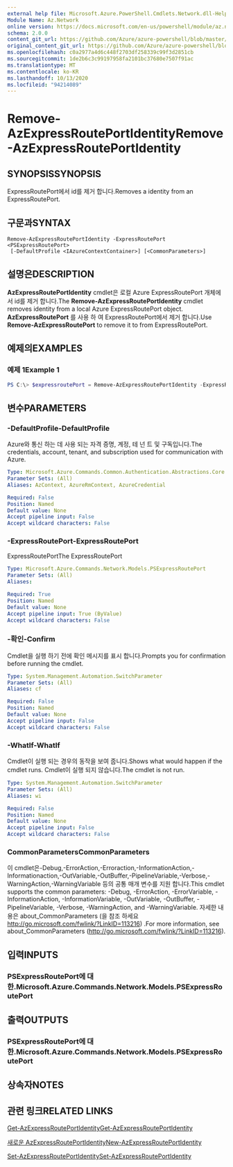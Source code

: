 ```yaml
---
external help file: Microsoft.Azure.PowerShell.Cmdlets.Network.dll-Help.xml
Module Name: Az.Network
online version: https://docs.microsoft.com/en-us/powershell/module/az.network/remove-azexpressrouteportidentity
schema: 2.0.0
content_git_url: https://github.com/Azure/azure-powershell/blob/master/src/Network/Network/help/Remove-AzExpressRoutePortIdentity.md
original_content_git_url: https://github.com/Azure/azure-powershell/blob/master/src/Network/Network/help/Remove-AzExpressRoutePortIdentity.md
ms.openlocfilehash: c0a2977a4d6c448f2703df258339c99f3d2851cb
ms.sourcegitcommit: 1de2b6c3c99197958fa2101bc37680e7507f91ac
ms.translationtype: MT
ms.contentlocale: ko-KR
ms.lasthandoff: 10/13/2020
ms.locfileid: "94214089"
---
```

# <span data-ttu-id="c96f8-101">Remove-AzExpressRoutePortIdentity</span><span class="sxs-lookup"><span data-stu-id="c96f8-101">Remove-AzExpressRoutePortIdentity</span></span>

## <span data-ttu-id="c96f8-102">SYNOPSIS</span><span class="sxs-lookup"><span data-stu-id="c96f8-102">SYNOPSIS</span></span>
<span data-ttu-id="c96f8-103">ExpressRoutePort에서 id를 제거 합니다.</span><span class="sxs-lookup"><span data-stu-id="c96f8-103">Removes a identity from an ExpressRoutePort.</span></span>

## <span data-ttu-id="c96f8-104">구문과</span><span class="sxs-lookup"><span data-stu-id="c96f8-104">SYNTAX</span></span>

```
Remove-AzExpressRoutePortIdentity -ExpressRoutePort <PSExpressRoutePort>
 [-DefaultProfile <IAzureContextContainer>] [<CommonParameters>]
```

## <span data-ttu-id="c96f8-105">설명은</span><span class="sxs-lookup"><span data-stu-id="c96f8-105">DESCRIPTION</span></span>
<span data-ttu-id="c96f8-106">**AzExpressRoutePortIdentity** cmdlet은 로컬 Azure ExpressRoutePort 개체에서 id를 제거 합니다.</span><span class="sxs-lookup"><span data-stu-id="c96f8-106">The **Remove-AzExpressRoutePortIdentity** cmdlet removes identity from a local Azure ExpressRoutePort object.</span></span> <span data-ttu-id="c96f8-107">**AzExpressRoutePort** 를 사용 하 여 ExpressRoutePort에서 제거 합니다.</span><span class="sxs-lookup"><span data-stu-id="c96f8-107">Use **Remove-AzExpressRoutePort** to remove it to from ExpressRoutePort.</span></span>

## <span data-ttu-id="c96f8-108">예제의</span><span class="sxs-lookup"><span data-stu-id="c96f8-108">EXAMPLES</span></span>

### <span data-ttu-id="c96f8-109">예제 1</span><span class="sxs-lookup"><span data-stu-id="c96f8-109">Example 1</span></span>
```powershell
PS C:\> $expressroutePort = Remove-AzExpressRoutePortIdentity -ExpressRoutePort $expressroutePort
```

## <span data-ttu-id="c96f8-110">변수</span><span class="sxs-lookup"><span data-stu-id="c96f8-110">PARAMETERS</span></span>

### <span data-ttu-id="c96f8-111">-DefaultProfile</span><span class="sxs-lookup"><span data-stu-id="c96f8-111">-DefaultProfile</span></span>
<span data-ttu-id="c96f8-112">Azure와 통신 하는 데 사용 되는 자격 증명, 계정, 테 넌 트 및 구독입니다.</span><span class="sxs-lookup"><span data-stu-id="c96f8-112">The credentials, account, tenant, and subscription used for communication with Azure.</span></span>

```yaml
Type: Microsoft.Azure.Commands.Common.Authentication.Abstractions.Core.IAzureContextContainer
Parameter Sets: (All)
Aliases: AzContext, AzureRmContext, AzureCredential

Required: False
Position: Named
Default value: None
Accept pipeline input: False
Accept wildcard characters: False
```

### <span data-ttu-id="c96f8-113">-ExpressRoutePort</span><span class="sxs-lookup"><span data-stu-id="c96f8-113">-ExpressRoutePort</span></span>
<span data-ttu-id="c96f8-114">ExpressRoutePort</span><span class="sxs-lookup"><span data-stu-id="c96f8-114">The ExpressRoutePort</span></span>

```yaml
Type: Microsoft.Azure.Commands.Network.Models.PSExpressRoutePort
Parameter Sets: (All)
Aliases:

Required: True
Position: Named
Default value: None
Accept pipeline input: True (ByValue)
Accept wildcard characters: False
```

### <span data-ttu-id="c96f8-115">-확인</span><span class="sxs-lookup"><span data-stu-id="c96f8-115">-Confirm</span></span>
<span data-ttu-id="c96f8-116">Cmdlet을 실행 하기 전에 확인 메시지를 표시 합니다.</span><span class="sxs-lookup"><span data-stu-id="c96f8-116">Prompts you for confirmation before running the cmdlet.</span></span>

```yaml
Type: System.Management.Automation.SwitchParameter
Parameter Sets: (All)
Aliases: cf

Required: False
Position: Named
Default value: None
Accept pipeline input: False
Accept wildcard characters: False
```

### <span data-ttu-id="c96f8-117">-WhatIf</span><span class="sxs-lookup"><span data-stu-id="c96f8-117">-WhatIf</span></span>
<span data-ttu-id="c96f8-118">Cmdlet이 실행 되는 경우의 동작을 보여 줍니다.</span><span class="sxs-lookup"><span data-stu-id="c96f8-118">Shows what would happen if the cmdlet runs.</span></span>
<span data-ttu-id="c96f8-119">Cmdlet이 실행 되지 않습니다.</span><span class="sxs-lookup"><span data-stu-id="c96f8-119">The cmdlet is not run.</span></span>

```yaml
Type: System.Management.Automation.SwitchParameter
Parameter Sets: (All)
Aliases: wi

Required: False
Position: Named
Default value: None
Accept pipeline input: False
Accept wildcard characters: False
```

### <span data-ttu-id="c96f8-120">CommonParameters</span><span class="sxs-lookup"><span data-stu-id="c96f8-120">CommonParameters</span></span>
<span data-ttu-id="c96f8-121">이 cmdlet은-Debug,-ErrorAction,-Erroraction,-InformationAction,-Informationaction,-OutVariable,-OutBuffer,-PipelineVariable,-Verbose,-WarningAction,-WarningVariable 등의 공통 매개 변수를 지원 합니다.</span><span class="sxs-lookup"><span data-stu-id="c96f8-121">This cmdlet supports the common parameters: -Debug, -ErrorAction, -ErrorVariable, -InformationAction, -InformationVariable, -OutVariable, -OutBuffer, -PipelineVariable, -Verbose, -WarningAction, and -WarningVariable.</span></span> <span data-ttu-id="c96f8-122">자세한 내용은 about_CommonParameters (을 참조 하세요 http://go.microsoft.com/fwlink/?LinkID=113216) .</span><span class="sxs-lookup"><span data-stu-id="c96f8-122">For more information, see about_CommonParameters (http://go.microsoft.com/fwlink/?LinkID=113216).</span></span>


## <span data-ttu-id="c96f8-123">입력</span><span class="sxs-lookup"><span data-stu-id="c96f8-123">INPUTS</span></span>

### <span data-ttu-id="c96f8-124">PSExpressRoutePort에 대 한.</span><span class="sxs-lookup"><span data-stu-id="c96f8-124">Microsoft.Azure.Commands.Network.Models.PSExpressRoutePort</span></span>

## <span data-ttu-id="c96f8-125">출력</span><span class="sxs-lookup"><span data-stu-id="c96f8-125">OUTPUTS</span></span>

### <span data-ttu-id="c96f8-126">PSExpressRoutePort에 대 한.</span><span class="sxs-lookup"><span data-stu-id="c96f8-126">Microsoft.Azure.Commands.Network.Models.PSExpressRoutePort</span></span>

## <span data-ttu-id="c96f8-127">상속자</span><span class="sxs-lookup"><span data-stu-id="c96f8-127">NOTES</span></span>

## <span data-ttu-id="c96f8-128">관련 링크</span><span class="sxs-lookup"><span data-stu-id="c96f8-128">RELATED LINKS</span></span>
[<span data-ttu-id="c96f8-129">Get-AzExpressRoutePortIdentity</span><span class="sxs-lookup"><span data-stu-id="c96f8-129">Get-AzExpressRoutePortIdentity</span></span>](./Get-AzExpressRoutePortIdentity.md)

[<span data-ttu-id="c96f8-130">새로운 AzExpressRoutePortIdentity</span><span class="sxs-lookup"><span data-stu-id="c96f8-130">New-AzExpressRoutePortIdentity</span></span>](./New-AzExpressRoutePortIdentity.md)

[<span data-ttu-id="c96f8-131">Set-AzExpressRoutePortIdentity</span><span class="sxs-lookup"><span data-stu-id="c96f8-131">Set-AzExpressRoutePortIdentity</span></span>](./Set-AzExpressRoutePortIdentity.md)
